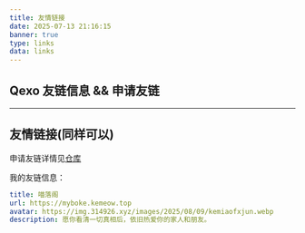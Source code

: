 ```yaml
---
title: 友情链接
date: 2025-07-13 21:16:15
banner: true
type: links
data: links
---
```


## Qexo 友链信息 && 申请友链

<div id="qexo-friends"></div>
<link rel="stylesheet" href="https://unpkg.com/qexo-friends/friends.css">
<script defer src="https://registry.npmmirror.com/qexo-static/1.6.0/files/hexo/friends.js"></script>
<script>document.addEventListener('pjax:complete', function () {if(document.querySelector("#qexo-friends")){loadQexoFriends("qexo-friends", "https://qexo.kemeow.top")}});loadQexoFriends("qexo-friends", "https://qexo.kemeow.top")</script>

<div id="friends-api"></div>
<script src="/js/custom.js"></script>
<script>qexo_friend_api("friends-api","https://qexo.kemeow.top","");</script>

---

## 友情链接(同样可以)

申请友链详情见[仓库](https://github.com/kemiaofxjun/Friends)

我的友链信息：

```yaml
title: 喵落阁
url: https://myboke.kemeow.top
avatar: https://img.314926.xyz/images/2025/08/09/kemiaofxjun.webp
description: 愿你看清一切真相后，依旧热爱你的家人和朋友。
```